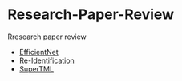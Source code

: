 # Research-Paper-Review
Rresearch paper review

- [EfficientNet](https://github.com/Oh-Yoojin/Research-Paper-Review/tree/master/EfficientNet)
- [Re-Identification](https://github.com/Oh-Yoojin/Research-Paper-Review/tree/master/Re-Identification)
- [SuperTML](https://github.com/Oh-Yoojin/Research-Paper-Review/tree/master/SuperTML)
